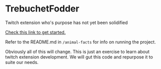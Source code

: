 # TrebuchetFodder
Twitch extension who's purpose has not yet been solidified

[Check this link to get started.](https://dev.twitch.tv/docs/extensions/rig)

Refer to the README.md in `/animal-facts` for info on running the project. 

Obviously all of this will change. This is just an exercise to learn about twitch extension development. We will gut this code and repurpose it to suite our needs. 